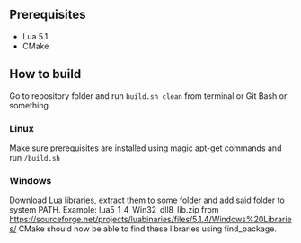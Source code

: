 ## Prerequisites
* Lua 5.1
* CMake

## How to build
Go to repository folder and run `build.sh clean` from terminal or Git Bash or something.

### Linux
Make sure prerequisites are installed using magic apt-get commands and run `/build.sh`

### Windows
Download Lua libraries, extract them to some folder and add said folder to system PATH.
Example: lua5_1_4_Win32_dll8_lib.zip from https://sourceforge.net/projects/luabinaries/files/5.1.4/Windows%20Libraries/
CMake should now be able to find these libraries using find_package.

